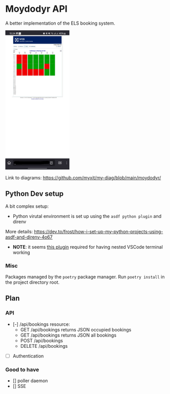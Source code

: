 # Moydodyr API
A better implementation of the ELS booking system.

<img src="./doc/images/Screenshot_20240518_152428_Firefox.jpg" alt="Old interface screenshot" width="200"/>

Link to diagrams: https://github.com/myxit/my-diag/blob/main/moydodyr/

## Python Dev setup
A bit complex setup:
 - Python virutal environment is set up using the `asdf python plugin` and direnv

More details: https://dev.to/frost/how-i-set-up-my-python-projects-using-asdf-and-direnv-4o67
 - __NOTE__: it seems [this plugin](https://marketplace.visualstudio.com/items?itemName=mkhl.direnv) required for having nested VSCode terminal working

### Misc
Packages managed by the `poetry` package manager. Run `poetry install` in the project directory root.

## Plan
### API
 - [-] /api/bookings resource:
    - GET /api/bookings returns JSON occupied bookings
    - GET /api/bookings returns JSON all bookings
    - POST /api/bookings
    - DELETE /api/bookings
 - [ ] Authentication 
### Good to have
 - [] poller daemon
 - [] SSE

